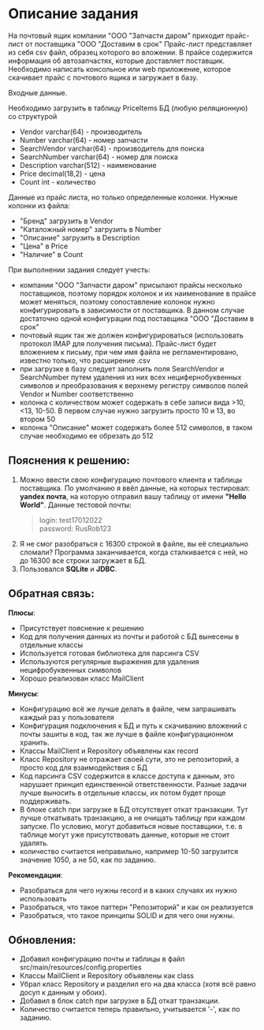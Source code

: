 # Описание задания

На почтовый ящик компании "ООО "Запчасти даром" приходит прайс-лист от поставщика "ООО "Доставим в срок"
Прайс-лист представляет из себя csv файл, образец которого во вложении. В прайсе содержится информация об автозапчастях, которые доставляет поставщик.
Необходимо написать консольное или web приложение, которое скачивает прайс с почтового ящика и загружает в базу.

Входные данные.

Необходимо загрузить в таблицу PriceItems БД (любую реляционную) со структурой
- Vendor varchar(64) - производитель
- Number varchar(64) - номер запчасти
- SearchVendor varchar(64) - производитель для поиска
- SearchNumber varchar(64) - номер для поиска
- Description varchar(512) - наименование
- Price decimal(18,2) - цена
- Count int - количество

Данные из прайс листа, но только определенные колонки.
Нужные колонки из файла:
- "Бренд" загрузить в Vendor
- "Каталожный номер" загрузить в Number
- "Описание" загрузить в Description
- "Цена" в Price
- "Наличие" в Count

При выполнении задания следует учесть:
- компании "ООО "Запчасти даром" присылают прайсы несколько поставщиков, поэтому порядок колонок и их наименование
в прайсе может меняться, поэтому сопоставление колонок нужно конфигурировать в зависимости от поставщика. В данном случае
достаточно одной конфигурации под поставщика "ООО "Доставим в срок"
- почтовый ящик так же должен конфигурироваться (использовать протокол IMAP для получения письма).
Прайс-лист будет вложением к письму, при чем имя файла не регламентировано, известно только, что расширение .csv
- при загрузке в базу следует заполнить поля SearchVendor и SearchNumber путем удаления из них всех нецифернобуквенных символов
и преобразования к верхнему регистру символов полей Vendor и Number соответственно
- колонка с количеством может содержать в себе записи вида >10, <13, 10-50. В первом случае нужно загрузить просто 10 и 13, во втором 50
- колонка "Описание" может содержать более 512 символов, в таком случае необходимо ее обрезать до 512

## Пояснения к решению:

1. Можно ввести свою конфигурацию почтового клиента и таблицы поставщика. По умолчанию я ввёл данные, на которых тестировал: **yandex почта**, на которую отправил вашу таблицу от имени **"Hello World"**.
Данные тестовой почты:
   > login: test17012022  
   > password: RusRob123
2. Я не смог разобраться с 16300 строкой в файле, вы её специально сломали? Программа заканчивается, когда сталкивается с ней, но до 16300 все строки загружает в БД.
3. Пользовался **SQLite** и **JDBC**.

## Обратная связь:

**Плюсы**:
- Присутствует пояснение к решению
- Код для получения данных из почты и работой с БД вынесены в отдельные классы
- Используется готовая библиотека для парсинга CSV
- Используются регулярные выражения для удаления нецифробуквенных символов
- Хорошо реализован класс MailClient  
   
**Минусы**:
- Конфигурацию всё же лучше делать в файле, чем запрашивать каждый раз у пользователя
- Конфигурация подключения к БД и путь к скачиванию вложений с почты зашиты в код, так же лучше в файле конфигурационном хранить.
- Классы MailClient и Repository объявлены как record
- Класс Repository не отражает своей сути, это не репозиторий, а просто код для взаимодействия с БД
- Код парсинга CSV содержится в классе доступа к данным, это нарушает принцип единственной ответственности.
Разные задачи лучше выносить в отдельные классы, их потом будет проще поддерживать.
- В блоке catch при загрузке в БД отсутствует откат транзакции. Тут лучше откатывать транзакцию, а не очищать таблицу при каждом запуске.
По условию, могут добавиться новые поставщики, т.е. в таблице могут уже присутствовать данные, которые не стоит удалять.
- количество считается неправильно, например 10-50 загрузится значение 1050, а не 50, как по заданию.

**Рекомендации**:
- Разобраться для чего нужны record и в каких случаях их нужно использовать
- Разобраться, что такое паттерн "Репозиторий" и как он реализуется
- Разобраться, что такое принципы SOLID и для чего они нужны.

## Обновления:
- Добавил конфигурацию почты и таблицы в файл src/main/resources/config.properties
- Классы MailClient и Repository объявлены как class
- Убрал класс Repository и разделил его на два класса (хотя всё равно досуп к данным у обоих).
- Добавил в блок catch при загрузке в БД откат транзакции.
- Количество считается теперь правильно, учитывается '-', как по заданию.
